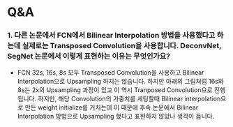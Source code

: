 # Q&A 

### 1. 다른 논문에서 FCN에서 Bilinear Interpolation 방법을 사용했다고 하는데 실제로는 Transposed Convolution을 사용합니다. DeconvNet, SegNet 논문에서 이렇게 표현하는 이유는 무엇인가요? 

- FCN 32s, 16s, 8s 모두 Transposed Convolution을 사용하고 Bilinear Interpolation으로 Upsampling 하지는 않습니다. 하지만 아래의 그림처럼 16s와 8s는 2x의 Upsampling 과정이 있고 이 역시 Tranposed Convolution으로 진행됩니다. 하지만, 해당 Convolution의 가중치를 세팅할때 Bilinear interpolation으로 만든 weight initialize를 거치는데 이 때문에 후속 논문에서 Bilinear Interpolation 방법으로 Upsampling 했다고 표현하지 않았나 생각이 듭니다. 